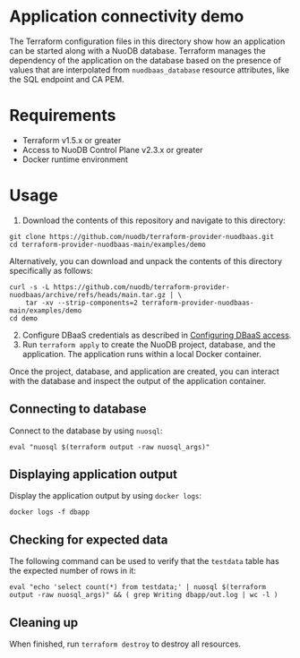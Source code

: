 # Application connectivity demo

The Terraform configuration files in this directory show how an application can be started along with a NuoDB database.
Terraform manages the dependency of the application on the database based on the presence of values that are interpolated from `nuodbaas_database` resource attributes, like the SQL endpoint and CA PEM.

# Requirements

- Terraform v1.5.x or greater
- Access to NuoDB Control Plane v2.3.x or greater
- Docker runtime environment

# Usage

1. Download the contents of this repository and navigate to this directory:
```
git clone https://github.com/nuodb/terraform-provider-nuodbaas.git
cd terraform-provider-nuodbaas-main/examples/demo
```
Alternatively, you can download and unpack the contents of this directory specifically as follows:
```
curl -s -L https://github.com/nuodb/terraform-provider-nuodbaas/archive/refs/heads/main.tar.gz | \
    tar -xv --strip-components=2 terraform-provider-nuodbaas-main/examples/demo
cd demo
```
2. Configure DBaaS credentials as described in [Configuring DBaaS access](/README.md#configuring-dbaas-access).
3. Run `terraform apply` to create the NuoDB project, database, and the application.
The application runs within a local Docker container.

Once the project, database, and application are created, you can interact with the database and inspect the output of the application container.

## Connecting to database

Connect to the database by using `nuosql`:

    eval "nuosql $(terraform output -raw nuosql_args)"

## Displaying application output

Display the application output by using `docker logs`:

    docker logs -f dbapp

## Checking for expected data

The following command can be used to verify that the `testdata` table has the expected number of rows in it:

    eval "echo 'select count(*) from testdata;' | nuosql $(terraform output -raw nuosql_args)" && ( grep Writing dbapp/out.log | wc -l )

## Cleaning up

When finished, run `terraform destroy` to destroy all resources.
